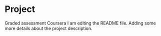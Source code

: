 # Project
Graded assessment Coursera
I am editing the README file. Adding some more details about the project description.
